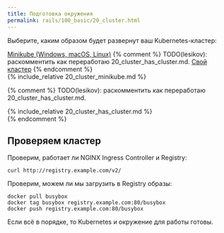 ```yaml
---
title: Подготовка окружения
permalink: rails/100_basic/20_cluster.html
---
```


Выберите, каким образом будет развернут ваш Kubernetes-кластер:

<div class="tabs">
<a href="javascript:void(0)" class="tabs__btn tabs__install__btn" onclick="openTab(event, 'tabs__install__btn', 'tabs__install__content', 'tab__install__minikube')">Minikube (Windows, macOS, Linux)</a>
{% comment %} TODO(lesikov): раскомментить как переработаю 20_cluster_has_cluster.md.
<a href="javascript:void(0)" class="tabs__btn tabs__install__btn" onclick="openTab(event, 'tabs__install__btn', 'tabs__install__content', 'tab__install__ihave')">Свой кластер</a>
{% endcomment %}
</div>

<div id="tab__install__minikube" class="tabs__content tabs__install__content" markdown="1">
{% include_relative 20_cluster_minikube.md %}
</div>


{% comment %} TODO(lesikov): раскомментить как переработаю 20_cluster_has_cluster.md.
<div id="tab__install__ihave" class="tabs__content tabs__install__content" markdown="1">
{% include_relative 20_cluster_has_cluster.md %}
</div>
{% endcomment %}

## Проверяем кластер

Проверим, работает ли NGINX Ingress Controller и Registry:
```shell
curl http://registry.example.com/v2/
```

Проверим, можем ли мы загрузить в Registry образы:
```shell
docker pull busybox
docker tag busybox registry.example.com:80/busybox
docker push registry.example.com:80/busybox
```

Если всё в порядке, то Kubernetes и окружение для работы готовы.

<div id="go-forth-button">
    <go-forth url="30_deploy.html" label="Деплой приложения" framework="{{ page.label_framework }}" ci="{{ page.label_ci }}" guide-code="{{ page.guide_code }}" base-url="{{ site.baseurl }}"></go-forth>
</div>
